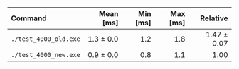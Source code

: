 | Command | Mean [ms] | Min [ms] | Max [ms] | Relative |
|:---|---:|---:|---:|---:|
| `./test_4000_old.exe` | 1.3 ± 0.0 | 1.2 | 1.8 | 1.47 ± 0.07 |
| `./test_4000_new.exe` | 0.9 ± 0.0 | 0.8 | 1.1 | 1.00 |

